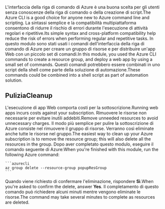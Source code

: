 <span data-ttu-id="3d1d5-101">L'interfaccia della riga di comando di Azure è una buona scelta per gli utenti senza conoscenze della riga di comando o della creazione di script.</span><span class="sxs-lookup"><span data-stu-id="3d1d5-101">The Azure CLI is a good choice for anyone new to Azure command line and scripting.</span></span> <span data-ttu-id="3d1d5-102">La sintassi semplice e la compatibilità multipiattaforma consentono di ridurre il rischio di errori durante l'esecuzione di attività regolari e ripetitive.</span><span class="sxs-lookup"><span data-stu-id="3d1d5-102">Its simple syntax and cross-platform compatibility help reduce the risk of errors when performing regular and repetitive tasks.</span></span> <span data-ttu-id="3d1d5-103">In questo modulo sono stati usati i comandi dell'interfaccia della riga di comando di Azure per creare un gruppo di risorse e per distribuire un'app Web con un piccolo set di comandi.</span><span class="sxs-lookup"><span data-stu-id="3d1d5-103">In this module, you used the Azure CLI commands to create a resource group, and deploy a web app by using a small set of commands.</span></span> <span data-ttu-id="3d1d5-104">Questi comandi potrebbero essere combinati in uno script della shell come parte della soluzione di automazione.</span><span class="sxs-lookup"><span data-stu-id="3d1d5-104">These commands could be combined into a shell script as part of automation solution.</span></span> 

## <a name="cleanup"></a><span data-ttu-id="3d1d5-105">Pulizia</span><span class="sxs-lookup"><span data-stu-id="3d1d5-105">Cleanup</span></span>
<span data-ttu-id="3d1d5-106">L'esecuzione di app Web comporta costi per la sottoscrizione.</span><span class="sxs-lookup"><span data-stu-id="3d1d5-106">Running web apps incurs costs against your subscription.</span></span> <span data-ttu-id="3d1d5-107">Rimuovere le risorse non necessarie per evitare inutili addebiti.</span><span class="sxs-lookup"><span data-stu-id="3d1d5-107">Remove unneeded resources to avoid unnecessary charges.</span></span> <span data-ttu-id="3d1d5-108">Il modo più semplice per pulire la sottoscrizione di Azure consiste nel rimuovere il gruppo di risorse. Verranno così eliminate anche tutte le risorse nel gruppo.</span><span class="sxs-lookup"><span data-stu-id="3d1d5-108">The easiest way to clean up your Azure subscription is to remove the resource group; this will also delete all the resources in the group.</span></span> <span data-ttu-id="3d1d5-109">Dopo aver completato questo modulo, eseguire il comando seguente di Azure:</span><span class="sxs-lookup"><span data-stu-id="3d1d5-109">When you're finished with this module, run the following Azure command:</span></span>

    ```azurecli
    az group delete --resource-group popupResGroup
    ```

<span data-ttu-id="3d1d5-110">Quando viene richiesto di confermare l'eliminazione, rispondere **Sì**.</span><span class="sxs-lookup"><span data-stu-id="3d1d5-110">When you're asked to confirm the delete, answer **Yes**.</span></span> <span data-ttu-id="3d1d5-111">Il completamento di questo comando può richiedere alcuni minuti mentre vengono eliminate le risorse.</span><span class="sxs-lookup"><span data-stu-id="3d1d5-111">The command may take several minutes to complete as resources are deleted.</span></span> 